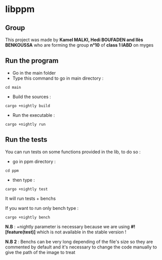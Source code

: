 # libppm

## Group
This project was made by **Kamel MALKI, Hedi BOUFADEN and Ilès BENKOUSSA**
 who are forming the group **n°10** of **class 1 IABD** on myges

## Run the program
- Go in the main folder
- Type this command to go in main directory :
```
cd main
```
- Build the sources :
```
cargo +nightly build
```
- Run the executable :
```
cargo +nightly run
```

## Run the tests
 You can run tests on some functions provided in the lib, to do so :
 - go in ppm directory :
 ```
 cd ppm

```
- then type :
 ```
cargo +nightly test
```
It will run tests + benchs

If you want to run only bench type :

 ```
cargo +nightly bench
```
**N.B** : +nightly parameter is necessary because we are using **#![feature(test)]** which is not available in the stable version !

**N.B 2** : Benchs can be very long depending of the file's size so they are commented by default and it's necessary to change the code manually to give the path of the image to treat
